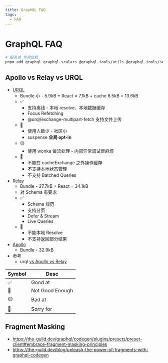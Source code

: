 ```yaml
---
title: GraphQL FAQ
tags:
  - FAQ
---
```


# GraphQL FAQ

```bash
# 服务端 常用依赖
pnpm add graphql graphql-scalars @graphql-tools/utils @graphql-tools/schema
```

## Apollo vs Relay vs URQL

- [URQL](https://github.com/FormidableLabs/urql)
  - Bundle 小 - 5.9kB + React = 7.1kB + cache 6.5kB = 13.6kB
  - ✅
    - 支持离线 - 本地 resolve、本地数据缓存
    - Focus Refetching
    - @urql/exchange-multipart-fetch 支持文件上传
  - 🔶
    - 使用人数少 - 社区小
    - suspense **全局 opt-in**
  - 🟡
    - 使用 wonka 做流处理 - 内部异常调试很麻烦
  - 🛑
    - 不能在 cacheExchange 之外操作缓存
    - 不支持本地状态管理
    - 不支持 Batched Queries
- [Relay](https://github.com/facebook/relay)
  - Bundle - 27.7kB + React = 34.1kB
  - 对 Schema 有要求
  - ✅
    - Schema 规范
    - 支持分页
    - Defer & Stream
    - Live Queries
  - 🛑
    - 不能本地 Resolve
    - 不支持返回部分结果
- [Apollo](https://github.com/apollographql/apollo-client)
  - Bundle - 32.9kB
- 参考
  - urql [vs Apollo vs Relay](https://formidable.com/open-source/urql/docs/comparison/)

| Symbol | Desc            |
| ------ | --------------- |
| ✅     | Good at         |
| 🔶     | Not Good Enough |
| 🟡     | Bad at          |
| 🛑     | Sorry for       |

## Fragment Masking

- https://the-guild.dev/graphql/codegen/plugins/presets/preset-client#embrace-fragment-masking-principles
- https://the-guild.dev/blog/unleash-the-power-of-fragments-with-graphql-codegen
